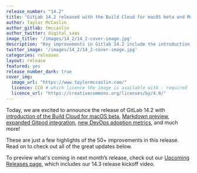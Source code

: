 ```yaml
---
release_number: "14.2"
title: "GitLab 14.2 released with the Build Cloud for macOS beta and Markdown preview"
author: Taylor McCaslin
author_gitlab: tmccaslin
author_twitter: digital_saas
image_title: '/images/14_2/14_2-cover-image.jpg'
description: "Key improvements in Gitlab 14.2 include the introduction of the Build Cloud for macOS beta, Markdown preview, expanded Gitpod integration, new DevOps adoption metrics, and much more"
twitter_image: '/images/14_2/14_2-cover-image.jpg'
categories: releases
layout: release
featured: yes
release_number_dark: true
cover_img:
  image_url: "https://www.taylormccaslin.com/"
  licence: CC0 # which licence the image is available with - required
  licence_url: "https://creativecommons.org/licenses/by/4.0/"
---
```


Today, we are excited to announce the release of GitLab 14.2 with  [introduction of the Build Cloud for macOS beta](#gitlab-build-cloud-for-macos-beta), [Markdown preview](#preview-markdown-live-while-editing), [expanded Gitpod integration](#launch-a-preconfigured-gitpod-workspace-from-a-merge-request), [new DevOps adoption metrics](#track-use-of-dependency-scanning-and-fuzz-testing), and much more!

These are just a few highlights of the 50+ improvements in this release. Read on to check out all of the great updates below.

To preview what's coming in next month’s release, check out our [Upcoming Releases page](/direction/kickoff/), which includes our 14.3 release kickoff video.
